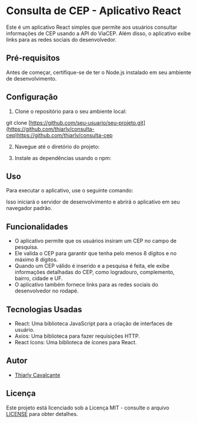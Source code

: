 # Consulta de CEP - Aplicativo React





Este é um aplicativo React simples que permite aos usuários consultar informações de CEP usando a API do ViaCEP. Além disso, o aplicativo exibe links para as redes sociais do desenvolvedor.

## Pré-requisitos

Antes de começar, certifique-se de ter o Node.js instalado em seu ambiente de desenvolvimento.

## Configuração

1. Clone o repositório para o seu ambiente local:

git clone [https://github.com/seu-usuario/seu-projeto.git](https://github.com/thiarly/consulta-cep)https://github.com/thiarly/consulta-cep


2. Navegue até o diretório do projeto:


3. Instale as dependências usando o npm:


## Uso

Para executar o aplicativo, use o seguinte comando:


Isso iniciará o servidor de desenvolvimento e abrirá o aplicativo em seu navegador padrão.

## Funcionalidades

- O aplicativo permite que os usuários insiram um CEP no campo de pesquisa.
- Ele valida o CEP para garantir que tenha pelo menos 8 dígitos e no máximo 8 dígitos.
- Quando um CEP válido é inserido e a pesquisa é feita, ele exibe informações detalhadas do CEP, como logradouro, complemento, bairro, cidade e UF.
- O aplicativo também fornece links para as redes sociais do desenvolvedor no rodapé.

## Tecnologias Usadas

- React: Uma biblioteca JavaScript para a criação de interfaces de usuário.
- Axios: Uma biblioteca para fazer requisições HTTP.
- React Icons: Uma biblioteca de ícones para React.

## Autor

- [Thiarly Cavalcante](https://github.com/thiarly)

## Licença

Este projeto está licenciado sob a Licença MIT - consulte o arquivo [LICENSE](LICENSE) para obter detalhes.

